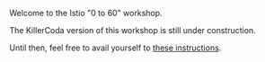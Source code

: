 Welcome to the Istio "0 to 60" workshop.

The KillerCoda version of this workshop is still under construction.

Until then, feel free to avail yourself to [these instructions](https://tetratelabs.github.io/istio-0to60/).
